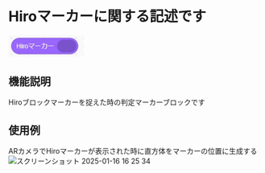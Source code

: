 # Hiroマーカーに関する記述です
<img src="./../images/AR/ar2/ar_2.jpg" width="150">

## 機能説明
Hiroブロックマーカーを捉えた時の判定マーカーブロックです

## 使用例
ARカメラでHiroマーカーが表示された時に直方体をマーカーの位置に生成する  
<img width="308" alt="スクリーンショット 2025-01-16 16 25 34" src="https://github.com/user-attachments/assets/573e8828-070b-4b2f-ace4-e506929df73c" />
